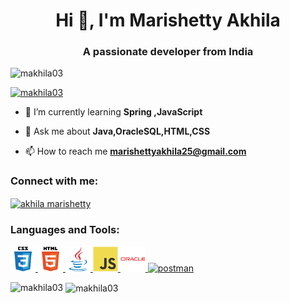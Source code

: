 <h1 align="center">Hi 👋, I'm Marishetty Akhila</h1>
<h3 align="center">A passionate developer from India</h3>

<p align="left"> <img src="https://komarev.com/ghpvc/?username=makhila03&label=Profile%20views&color=0e75b6&style=flat" alt="makhila03" /> </p>

<p align="left"> <a href="https://github.com/ryo-ma/github-profile-trophy"><img src="https://github-profile-trophy.vercel.app/?username=makhila03" alt="makhila03" /></a> </p>

- 🌱 I’m currently learning **Spring ,JavaScript**

- 💬 Ask me about **Java,OracleSQL,HTML,CSS**

- 📫 How to reach me **marishettyakhila25@gmail.com**

<h3 align="left">Connect with me:</h3>
<p align="left">
<a href="https://linkedin.com/in/akhila marishetty" target="blank"><img align="center" src="https://raw.githubusercontent.com/rahuldkjain/github-profile-readme-generator/master/src/images/icons/Social/linked-in-alt.svg" alt="akhila marishetty" height="30" width="40" /></a>
</p>

<h3 align="left">Languages and Tools:</h3>
<p align="left"> <a href="https://www.w3schools.com/css/" target="_blank" rel="noreferrer"> <img src="https://raw.githubusercontent.com/devicons/devicon/master/icons/css3/css3-original-wordmark.svg" alt="css3" width="40" height="40"/> </a> <a href="https://www.w3.org/html/" target="_blank" rel="noreferrer"> <img src="https://raw.githubusercontent.com/devicons/devicon/master/icons/html5/html5-original-wordmark.svg" alt="html5" width="40" height="40"/> </a> <a href="https://www.java.com" target="_blank" rel="noreferrer"> <img src="https://raw.githubusercontent.com/devicons/devicon/master/icons/java/java-original.svg" alt="java" width="40" height="40"/> </a> <a href="https://developer.mozilla.org/en-US/docs/Web/JavaScript" target="_blank" rel="noreferrer"> <img src="https://raw.githubusercontent.com/devicons/devicon/master/icons/javascript/javascript-original.svg" alt="javascript" width="40" height="40"/> </a> <a href="https://www.oracle.com/" target="_blank" rel="noreferrer"> <img src="https://raw.githubusercontent.com/devicons/devicon/master/icons/oracle/oracle-original.svg" alt="oracle" width="40" height="40"/> </a> <a href="https://postman.com" target="_blank" rel="noreferrer"> <img src="https://www.vectorlogo.zone/logos/getpostman/getpostman-icon.svg" alt="postman" width="40" height="40"/> </a> </p>

<p><img align="left" src="https://github-readme-stats.vercel.app/api/top-langs?username=makhila03&show_icons=true&locale=en&layout=compact" alt="makhila03" /></p>

<p>&nbsp;<img align="center" src="https://github-readme-stats.vercel.app/api?username=makhila03&show_icons=true&locale=en" alt="makhila03" /></p>
